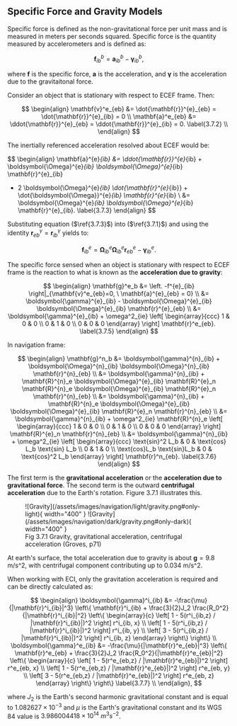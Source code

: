 
## Specific Force and Gravity Models

Specific force is defined as the non-gravitational force per unit mass and is measured in meters per seconds squared. Specific force is the quantity measured by
accelerometers and is defined as:

$$
\mathbf{f}^{b}_{ib} = \mathbf{a}^b_{ib} - \boldsymbol{\gamma}^{b}_{ib}, \label{3.7.1}
$$

where $\mathbf{f}$ is the specific force, $\mathbf{a}$ is the acceleration, and $\mathbf{\gamma}$ is the acceleration due to the gravitaitonal force. 

Consider an object
that is stationary with respect to ECEF frame. Then:

$$
\begin{align}
\mathbf{v}^e_{eb} &= \dot{\mathbf{r}}^{e}_{eb} = \dot{\mathbf{r}}^{e}_{ib} = 0 \\ 
\mathbf{a}^e_{eb} &= \ddot{\mathbf{r}}^{e}_{eb} = \ddot{\mathbf{r}}^{e}_{ib} = 0. \label{3.7.2} \\ 
\end{align}
$$

The inertially referenced acceleration resolved about ECEF would be:

$$
\begin{align}
\mathbf{a}^{e}_{ib} &= \ddot{\mathbf{r}}^{e}_{ib} + \boldsymbol{\Omega}^{e}_{ib} \boldsymbol{\Omega}^{e}_{ib} \mathbf{r}^{e}_{ib}
+ 2 \boldsymbol{\Omega}^{e}_{ib} \dot{\mathbf{r}^{e}_{ib}} + \dot{\boldsymbol{\Omega}}^{e}_{ib} \mathbf{r}^{e}_{ib} \\
&= \boldsymbol{\Omega}^{e}_{ib} \boldsymbol{\Omega}^{e}_{ib} \mathbf{r}^{e}_{ib}. \label{3.7.3}
\end{align}
$$

Substituting equation ($\ref{3.7.3}$) into ($\ref{3.7.1}$) and using the identity  $\mathbf{r}^\gamma_{eb} = \mathbf{r}^\gamma_{ib}$ yields to:

$$
\mathbf{f}^{e}_{ib} = \boldsymbol{\Omega}^{e}_{ib} \boldsymbol{\Omega}^{e}_{ib} \mathbf{r}^{e}_{eb} - \boldsymbol{\gamma}^{e}_{ib}. \label{3.7.4}
$$

The specific force sensed when an object is stationary with respect to ECEF frame is the reaction to what is known as the **acceleration due to gravity**:

$$
\begin{align}
\mathbf{g}^e_b &= \left. -f^{e}_{ib} \right|_{\mathbf{v}^e_{eb}=0, \ \mathbf{a}^{e}_{eb} = 0} \\
&= \boldsymbol{\gamma}^{e}_{ib} - \boldsymbol{\Omega}^{e}_{ib} \boldsymbol{\Omega}^{e}_{ib} \mathbf{r}^{e}_{eb} \\
&= \boldsymbol{\gamma}^{e}_{ib} + \omega^2_{ie} 
\left[
\begin{array}{ccc}
1 & 0 & 0 \\
0 & 1 & 0 \\
0 & 0 & 0
\end{array}
\right] \mathbf{r}^e_{eb}. \label{3.7.5}
\end{align}
$$

In navigation frame:

$$
\begin{align}
\mathbf{g}^n_b &= \boldsymbol{\gamma}^{n}_{ib} + \boldsymbol{\Omega}^{n}_{ib} \boldsymbol{\Omega}^{n}_{ib} \mathbf{r}^{n}_{eb} \\
&=  \boldsymbol{\gamma}^{n}_{ib} + \mathbf{R}^{n}_e \boldsymbol{\Omega}^{e}_{ib} \mathbf{R}^{e}_n \mathbf{R}^{n}_e \boldsymbol{\Omega}^{e}_{ib} \mathbf{R}^{e}_n \mathbf{r}^{n}_{eb} \\
&= \boldsymbol{\gamma}^{n}_{ib} + \mathbf{R}^{n}_e \boldsymbol{\Omega}^{e}_{ib} \boldsymbol{\Omega}^{e}_{ib} \mathbf{R}^{e}_n \mathbf{r}^{n}_{eb} \\
&= \boldsymbol{\gamma}^{n}_{ib} + \omega^2_{ie}  \mathbf{R}^{n}_e 
\left[
\begin{array}{ccc}
1 & 0 & 0 \\
0 & 1 & 0 \\
0 & 0 & 0
\end{array}
\right] 
\mathbf{R}^{e}_n \mathbf{r}^{n}_{eb} \\
&= \boldsymbol{\gamma}^{n}_{ib} + \omega^2_{ie}
\left[
\begin{array}{ccc}
\text{sin}^2 L_b & 0 & \text{cos} L_b \text{sin} L_b \\
0 & 1 & 0 \\
\text{cos}L_b \text{sin}L_b & 0 & \text{cos}^2 L_b
\end{array}
\right] \mathbf{r}^n_{eb}. \label{3.7.6}
\end{align}
$$

The first term is the **gravitational acceleration** or the **acceleration due to gravitational force**. The second term is the 
outward **centrifugal acceleration** due to the Earth's rotation. Figure 3.7.1 illustrates this.

<figure markdown>
  ![Gravity](/assets/images/navigation/light/gravity.png#only-light){ width="400" }
  ![Gravity](/assets/images/navigation/dark/gravity.png#only-dark){ width="400" }
  <figcaption>Fig 3.7.1 Gravity, gravitational acceleration, centrifugal acceleration (Groves, p71)</figcaption>
</figure>

At earth's surface, the total acceleration due to gravity is about $\mathbf{g} = 9.8$ m/s^2, with centrifugal component contributing up to 0.034 m/s^2. 

When working with 
ECI, only the gravitation acceleration is required and can be directly calculated as:

$$
\begin{align}
\boldsymbol{\gamma}^i_{ib} &= 
-\frac{\mu}{|\mathbf{r}^i_{ib}|^3} 
\left\{
\mathbf{r}^i_{ib} + \frac{3}{2}J_2 \frac{R_0^2}{|\mathbf{r}^i_{ib}|^2} 
\left\{
\begin{array}{c}
\left[
1 - 5(r^i_{ib,z} / |\mathbf{r}^i_{ib}|)^2
\right] r^i_{ib, x} \\
\left[
1 - 5(r^i_{ib,z} / |\mathbf{r}^i_{ib}|)^2
\right] r^i_{ib, y} \\
\left[
3 - 5(r^i_{ib,z} / |\mathbf{r}^i_{ib}|)^2
\right] r^i_{ib, z}
\end{array}
\right\}
\right\}
\\
\boldsymbol{\gamma}^e_{ib} &= 
-\frac{\mu}{|\mathbf{r}^e_{eb}|^3} 
\left\{
\mathbf{r}^e_{eb} + \frac{3}{2}J_2 \frac{R_0^2}{|\mathbf{r}^e_{eb}|^2} 
\left\{
\begin{array}{c}
\left[
1 - 5(r^e_{eb,z} / |\mathbf{r}^e_{eb}|)^2
\right] r^e_{eb, x} \\
\left[
1 - 5(r^e_{eb,z} / |\mathbf{r}^e_{eb}|)^2
\right] r^e_{eb, y} \\
\left[
3 - 5(r^e_{eb,z} / |\mathbf{r}^e_{eb}|)^2
\right] r^e_{eb, z}
\end{array}
\right\}
\right\} \label{3.7.7}
\\
\end{align},
$$

where $J_2$ is the Earth's second harmonic gravitational constant and is equal to $1.082627 \times 10^{-3}$ and 
$\mu$ is the Earth's gravitational constant and its WGS 84 value is $3.986004418 \times 10^{14} \ m^3 s^{-2}$. 